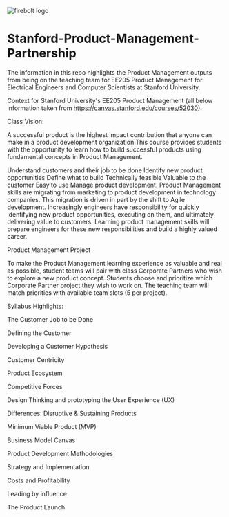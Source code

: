 ![firebolt logo](firebolt_final_white.jpg)

# Stanford-Product-Management-Partnership
The information in this repo highlights the Product Management outputs from being on the teaching team for EE205 Product Management for Electrical Engineers and Computer Scientists at Stanford University. 

Context for Stanford University's EE205 Product Management (all below information taken from https://canvas.stanford.edu/courses/52030).

Class Vision:

A successful product is the highest impact contribution that anyone can make in a product development organization.This course provides students with the opportunity to learn how to build successful products using fundamental concepts in Product Management.

Understand customers and their job to be done
Identify new product opportunities
Define what to build
Technically feasible 
Valuable to the customer
Easy to use
Manage product development.
Product Management skills are migrating from marketing to product development in technology companies. This migration is driven in part by the shift to Agile development. Increasingly engineers have responsibility for quickly identifying  new product opportunities, executing on them, and ultimately delivering value to customers. Learning product management skills will prepare engineers for these new  responsibilities and build a highly valued career. 

Product Management Project

 To make the Product Management learning experience as valuable and real as possible,  student  teams will pair with class Corporate Partners who wish to explore a new product concept. Students choose and prioritize  which Corporate Partner project they wish to work on. The teaching team will match priorities with available team slots (5 per project).

Syllabus Highlights:

The Customer Job to be Done

Defining the Customer

Developing a Customer Hypothesis

Customer Centricity

Product Ecosystem

Competitive Forces

Design Thinking and prototyping the User Experience (UX)

Differences: Disruptive & Sustaining Products

Minimum Viable Product (MVP)

Business Model Canvas

Product Development Methodologies

Strategy and Implementation

Costs and Profitability

Leading by influence

The Product Launch
